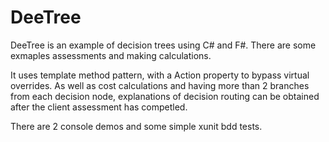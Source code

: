 DeeTree
=======

DeeTree is an example of decision trees using C# and F#. 
There  are some exmaples assessments and making calculations.

It uses template method pattern, with a Action<T> property to bypass virtual overrides. 
As well as cost calculations and having more than 2 branches from each decision node, explanations of decision routing can be obtained after the client assessment has competled.

There are 2 console demos and some simple xunit bdd tests.



